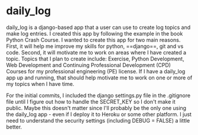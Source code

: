 # daily_log
daily_log is a django-based app that a user can use to create log topics and make log entries.  I created this app by following the example in the book
Python Crash Course.  I wanted to create this app for two main reasons.  First, it will help me improve my skills for python, ==django==, git and vs code.  Second, it
will motivate me to work on areas where I have created a topic.  Topics that I plan to create include: Exercise, Python Development, Web Development and Continuing
Professional Development (CPD) Courses for my professional engineering (PE) license.  If I have a daily_log app up and running, that should help motivate me to work on one or more of my topics when I have time.  

For the initial commits, I included the django settings.py file in the .gitignore file until I figure out how to handle the SECRET_KEY so I don't make it public.
Maybe this doesn't matter since I'll probably be the only one using the daily_log app - even if I deploy it to Heroku or some other platform.  I just need to 
understand the security settings (including DEBUG = FALSE) a little better.
